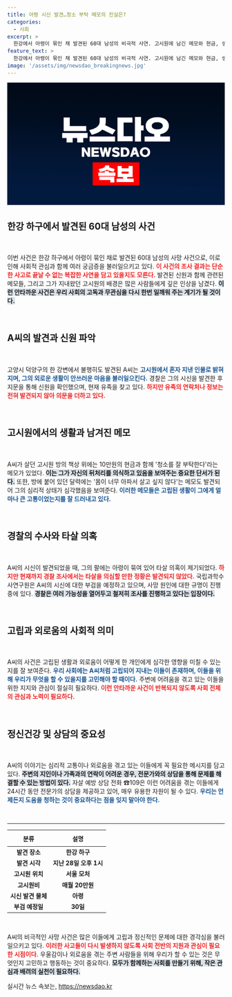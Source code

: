 ```yaml
---
title: 아령 시신 발견…청소 부탁 메모의 진실은?
categories:
  - 사회
excerpt: >
  한강에서 아령이 묶인 채 발견된 60대 남성의 비극적 사연. 고시원에 남긴 메모와 현금, 생전의 고통이 담긴 달력… 경찰은 타살과 자살 가능성을 조사 중. 숨겨진 진실은 무엇일까?
feature_text: >
  한강에서 아령이 묶인 채 발견된 60대 남성의 비극적 사연. 고시원에 남긴 메모와 현금, 생전의 고통이 담긴 달력… 경찰은 타살과 자살 가능성을 조사 중. 숨겨진 진실은 무엇일까?
image: '/assets/img/newsdao_breakingnews.jpg'
---
```


<p><img src="/assets/img/newsdao_breakingnews.jpg" alt="cryptoinkorea 속보" /></p>

<h2 data-ke-size="size26">한강 하구에서 발견된 60대 남성의 사건</h2>

<p data-ke-size="size16">&nbsp;</p>

<p>이번 사건은 한강 하구에서 아령이 묶인 채로 발견된 60대 남성의 사망 사건으로, 이로 인해 사회적 관심과 함께 여러 궁금증을 불러일으키고 있다. <b><span style="color: #ee2323;">이 사건의 조사 결과는 단순한 사고로 끝날 수 없는 복잡한 사연을 담고 있을지도 모른다.</span></b> 발견된 신원과 함께 관련된 메모들, 그리고 그가 지내왔던 고시원의 배경은 많은 사람들에게 깊은 인상을 남겼다. <b><span style="background-color: #21538527;">이런 안타까운 사건은 우리 사회의 고독과 무관심을 다시 한번 일깨워 주는 계기가 될 것이다.</span></b></p>

<p data-ke-size="size16">&nbsp;</p>

<h2 data-ke-size="size26">A씨의 발견과 신원 파악</h2>

<p data-ke-size="size16">&nbsp;</p>

<p>고양시 덕양구의 한 강변에서 불행히도 발견된 A씨는 <b><span style="color: #1a5490;">고시원에서 혼자 지낸 인물로 밝혀지며, 그의 외로운 생활이 안쓰러운 마음을 불러일으킨다.</span></b> 경찰은 그의 시신을 발견한 후 지문을 통해 신원을 확인했으며, 현재 유족을 찾고 있다. <b><span style="color: #ee2323;">하지만 유족의 연락처나 정보는 전혀 발견되지 않아 의문을 더하고 있다.</span></b></p>

<p data-ke-size="size16">&nbsp;</p>

<h2 data-ke-size="size26">고시원에서의 생활과 남겨진 메모</h2>

<p data-ke-size="size16">&nbsp;</p>

<p>A씨가 살던 고시원 방의 책상 위에는 10만원의 현금과 함께 '청소를 잘 부탁한다'라는 메모가 있었다. <b><span style="background-color: #21538527;">이는 그가 자신의 뒤처리를 의식하고 있음을 보여주는 중요한 단서가 된다.</span></b> 또한, 방에 붙어 있던 달력에는 '몸이 너무 아파서 살고 싶지 않다'는 메모도 발견되어 그의 심리적 상태가 심각했음을 보여준다. <b><span style="color: #1a5490;">이러한 메모들은 고립된 생활이 그에게 얼마나 큰 고통이었는지를 잘 드러내고 있다.</span></b></p>

<p data-ke-size="size16">&nbsp;</p>

<h2 data-ke-size="size26">경찰의 수사와 타살 의혹</h2>

<p data-ke-size="size16">&nbsp;</p>

<p>A씨의 시신이 발견되었을 때, 그의 팔에는 아령이 묶여 있어 타살 의혹이 제기되었다. <b><span style="color: #ee2323;">하지만 현재까지 경찰 조사에서는 타살을 의심할 만한 정황은 발견되지 않았다.</span></b> 국립과학수사연구원은 A씨의 시신에 대한 부검을 예정하고 있으며, 사망 원인에 대한 규명이 진행 중에 있다. <b><span style="background-color: #21538527;">경찰은 여러 가능성을 열어두고 철저히 조사를 진행하고 있다는 입장이다.</span></b></p>

<p data-ke-size="size16">&nbsp;</p>

<h2 data-ke-size="size26">고립과 외로움의 사회적 의미</h2>

<p data-ke-size="size16">&nbsp;</p>

<p>A씨의 사건은 고립된 생활과 외로움이 어떻게 한 개인에게 심각한 영향을 미칠 수 있는지를 잘 보여준다. <b><span style="color: #1a5490;">우리 사회에는 A씨처럼 고립되어 지내는 이들이 존재하며, 이들을 위해 우리가 무엇을 할 수 있을지를 고민해야 할 때이다.</span></b> 주변에 어려움을 겪고 있는 이들을 위한 지지와 관심이 절실히 필요하다. <b><span style="color: #ee2323;">이런 안타까운 사건이 반복되지 않도록 사회 전체의 관심과 노력이 필요하다.</span></b></p>

<p data-ke-size="size16">&nbsp;</p>

<h2 data-ke-size="size26">정신건강 및 상담의 중요성</h2>

<p data-ke-size="size16">&nbsp;</p>

<p>A씨의 이야기는 심리적 고통이나 외로움을 겪고 있는 이들에게 꼭 필요한 메시지를 담고 있다. <b><span style="background-color: #21538527;">주변의 지인이나 가족과의 연락이 어려운 경우, 전문가와의 상담을 통해 문제를 해결할 수 있는 방법이 있다.</span></b> 자살 예방 상담 전화 ☎109은 이런 어려움을 겪는 이들에게 24시간 동안 전문가의 상담을 제공하고 있어, 매우 유용한 자원이 될 수 있다. <b><span style="color: #1a5490;">우리는 언제든지 도움을 청하는 것이 중요하다는 점을 잊지 말아야 한다.</span></b></p>

<p data-ke-size="size16">&nbsp;</p>

<hr>

<table style="width: 100%; border-collapse: collapse;">
    <thead>
        <tr>
            <th style="text-align: center; height: 30px;"><b>분류</b></th>
            <th style="text-align: center; height: 30px;"><b>설명</b></th>
        </tr>
    </thead>
    <tbody>
        <tr>
            <td style="text-align: center; height: 17px;"><b>발견 장소</b></td>
            <td style="text-align: center; height: 17px;"><b>한강 하구</b></td>
        </tr>
        <tr>
            <td style="text-align: center; height: 17px;"><b>발견 시각</b></td>
            <td style="text-align: center; height: 17px;"><b>지난 28일 오후 1시</b></td>
        </tr>
        <tr>
            <td style="text-align: center; height: 17px;"><b>고시원 위치</b></td>
            <td style="text-align: center; height: 17px;"><b>서울 모처</b></td>
        </tr>
        <tr>
            <td style="text-align: center; height: 17px;"><b>고시원비</b></td>
            <td style="text-align: center; height: 17px;"><b>매월 20만원</b></td>
        </tr>
        <tr>
            <td style="text-align: center; height: 17px;"><b>시신 발견 물체</b></td>
            <td style="text-align: center; height: 17px;"><b>아령</b></td>
        </tr>
        <tr>
            <td style="text-align: center; height: 17px;"><b>부검 예정일</b></td>
            <td style="text-align: center; height: 17px;"><b>30일</b></td>
        </tr>
    </tbody>
</table>

<p data-ke-size="size16">&nbsp;</p>

<p>A씨의 비극적인 사망 사건은 많은 이들에게 고립과 정신적인 문제에 대한 경각심을 불러일으키고 있다. <b><span style="color: #ee2323;">이러한 사고들이 다시 발생하지 않도록 사회 전반의 지원과 관심이 필요한 시점이다.</span></b> 우울감이나 외로움을 겪는 주변 사람들을 위해 우리가 할 수 있는 것은 무엇인지 고민하고 행동하는 것이 중요하다. <b><span style="background-color: #21538527;">모두가 함께하는 사회를 만들기 위해, 작은 관심과 배려의 실천이 필요하다.</span></b></p>
실시간 뉴스 속보는, <a href="https://newsdao.kr" rel="dofollow">https://newsdao.kr</a>


